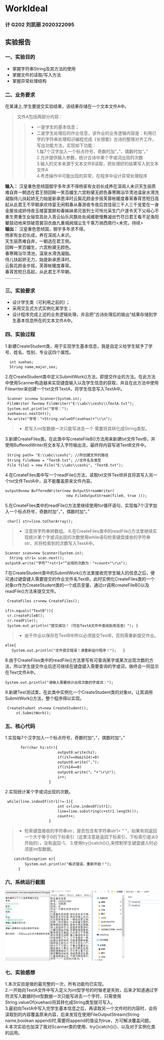 # WorkIdeal
### 计 G202 刘凯丽 2020322095
## 实验报告
### 一、实验目的
* 掌握字符串String及其方法的使用
* 掌握文件的读取/写入方法
* 掌握异常处理结构
### 二、业务要求
在某课上,学生要提交实验结果，该结果存储在一个文本文件A中。<br/>
>文件A包括两部分内容：
>>* 一是学生的基本信息；<br/>
>>* 二是学生处理后的作业信息，该作业的业务逻辑内容是：利用已学的字符串处理知识编程完成《长恨歌》古诗的整理对齐工作，写出功能方法，实现如下功能：<br/>
1.每7个汉字加入一个标点符号，奇数时加“，”，偶数时加“。”<br/>
2.允许提供输入参数，统计古诗中某个字或词出现的次数<br/>
3.输入的文本来源于文本文件B读取，把处理好的结果写入到文本文件A<br/>
4.考虑操作中可能出现的异常，在程序中设计异常处理程序<br/>

**输入：** 汉皇重色思倾国御宇多年求不得杨家有女初长成养在深闺人未识天生丽质难自弃一朝选在君王侧回眸一笑百媚生六宫粉黛无颜色春寒赐浴华清池温泉水滑洗凝脂侍儿扶起娇无力始是新承恩泽时云鬓花颜金步摇芙蓉帐暖度春宵春宵苦短日高起从此君王不早朝承欢侍宴无闲暇春从春游夜专夜后宫佳丽三千人三千宠爱在一身金屋妆成娇侍夜玉楼宴罢醉和春姊妹弟兄皆列士可怜光采生门户遂令天下父母心不重生男重生女骊宫高处入青云仙乐风飘处处闻缓歌慢舞凝丝竹尽日君王看不足渔阳鼙鼓动地来惊破霓裳羽衣曲九重城阙烟尘生千乘万骑西南行<未完，待续><br/>
**输出：**
汉皇重色思倾国，御宇多年求不得。<br/>
杨家有女初长成，养在深闺人未识。<br/>
天生丽质难自弃，一朝选在君王侧。<br/>
回眸一笑百媚生，六宫粉黛无颜色。<br/>
春寒赐浴华清池，温泉水滑洗凝脂。<br/>
侍儿扶起娇无力，始是新承恩泽时。<br/>
云鬓花颜金步摇，芙蓉帐暖度春宵。<br/>
春宵苦短日高起，从此君王不早朝。<br/>
…………<br/>
### 三、实验要求
* 设计学生类（可利用之前的）；<br/>
* 采用交互式方式实例化某学生；<br/>
* 设计程序完成上述的业务逻辑处理，并且把“古诗处理后的输出”结果存储到学生基本信息所在的文本文件A中。<br/>
### 四、实验过程
1.新建CreateStudent类，用于实现学生基本信息，我是自定义给学生赋予了学号、姓名、性别、专业这四个属性。<br/>

      int xuehao;
      String name,major,sex;
      
2.在CreateStudent类中定义SubmitWork()方法，即提交作业的方法。在此方法中使用Scanner构造器来实现键盘输入以及学生信息的获取，并且在此方法中使用Filewriter来创建一个txt文件TextA，将学生信息写入TextA中。

     Scanner sc=new Scanner(System.in);
     FileWriter fw=new FileWriter("E:\\abc\\ceshi\\TextA.txt");
     System.out.println("学号："); 
     xuehao=sc.nextInt();
     fw.write("学号："+String.valueOf(xuehao)+"\r\n");
     
> * 若写入int型数据一次只能写进去一个 需要将其转化成String类型。
     
3.新建CreateFiles类。在此类中写createFileB()方法用来新建txt文件TextB，并使用BufferedWriter将文本写入字符输出流，最终将内容写进TextB文件中。<br/>

     String path= "E:\\abc\\ceshi"; //所创建文件的路径 
     String fileName = "TextB.txt"; //文件名及类型 
     File file1 = new File("E:\\abc\\ceshi", "TextB.txt"); 
     
4.在CreateFiles类中写一个readFile()方法，读取txt文件TextB并且将其写入另一个txt文件TextA中，且不能覆盖原来文件内容。<br/>

    output0=new BufferedWriter(new OutputStreamWriter(
		                		new FileOutputStream(file0, true )));
                        
5.在CreateFiles类中的readFile()方法里继续使用for循环语句，实现每7个汉字加入一个标点符号，奇数时加“，”，偶数时加“。”<br/>

     char[] str=line.toCharArray();
  
> *  注意将字符串转数组。
6.在CreateFiles类中的readFile()方法里继续实现统计某个字或词出现的次数使用while语句检索键盘接收的字符串str，并将检索到的次数写入TextA中。<br/>

    Scanner scan=new Scanner(System.in);
	  String str1= scan.next();
    output0.write("字符“"+str1+"”出现的次数为："+count+"\r\n"); 
7.在CreateStudent类中的SubmitWork()方法里接收完学生输入的信息之后，便可通过键盘键入需要提交的作业文件名TextB，此时实例化CreateFiles类的一个对象cr作为CreateStudent类的一个成员变量，通过cr调用createFileB()以及readFile()方法来提交文件。<br/>

     CreateFiles cr=new CreateFiles();

    if(n.equals("TextB")){
     cr.createFileB();
     cr.readFile();  
     System.out.println("提交成功！（可在TextA文件中查阅批改信息）"); }
     
> * 由于作业以保存在TextB中所以必须提交TextB，否则需重新提交作业。

    else{
       System.out.println("文件提交错误！请重新运行程序！");   }
       
8.由于CreateFiles类中的readFile()方法里写有可查询某字或某次出现次数的方法，所以学生提交作业后还可继续在键盘键入需要查询的字或词，做终会一同显示在Text文件A中。<br/>
 
    System.out.println("请输入需要统计出现次数的字或词：");  
	
9.新建Test测试类，在此类中实例化一个CreateStudent类的对象st，让其调用SubmitWork()方法，整个程序得以实现。<br/>

     CreateStudent st=new CreateStudent();
         st.SubmitWork();
         
### 五、核心代码
1.实现每7个汉字加入一个标点符号，奇数时加“，”，偶数时加“。”

           for(char hz:str){
		                	output0.write(hz);       	
		                	if(i%7==0&&i%14!=0)
		                	output0.write(",");
		                	if(i%14==0)
		                 	output0.write("。"+"\r\n");
		                	i++;
		                }
 
 2.实现统计某个字或词出现的次数。<br/>
 
     while(line.indexOf(str1)!=-1){ 
			            	int c=line.indexOf(str1);
			            	line=line.substring(c+str1.length());
			            	count++;
			            }
                  
> * 检索键盘接收的字符串str，是否包含有字符串str1= " "，如果有则返回一个大于等于0的下标索引（这里注意是返回下标索引，下标索引是从0开始的），没有返回-1。
3.使用try{}catch(){},来控制学生键盘键入时必须是int型数据。<br/>

		catch(Exception e){
        	 System.out.println("格式错误，重新开始！");  
    	  }
	  
### 六、系统运行截图
![images](https://github.com/G202liukaili/WorkIdeal/blob/main/images/homework.jpg)
### 七、实验感想
1.本次实验是做的最完整的一次，所有功能均已实现。<br/>
2.一开始向TextA文件中写入定义为int型学号的时候老是失败，后来才知道通过字符流写入数据时int型数据一次只能写进去一个字符，只需使用String.valueOf(xuehao)将其转化成String类型就可写入。<br/>
3.最初向TextA中写入完学生基本信息之后，再读取另一个文件时的内容时，会将读取到的内容覆盖原来内容，后来发现在使用FileOutputStream(String name,boolean append)时,需要将append的值设为true，方可解决覆盖问题。<br/>
4.本次实验也加深了我对Scanner类的使用、try{}catch(){}、以及对于实例化类的运用。<br/>


